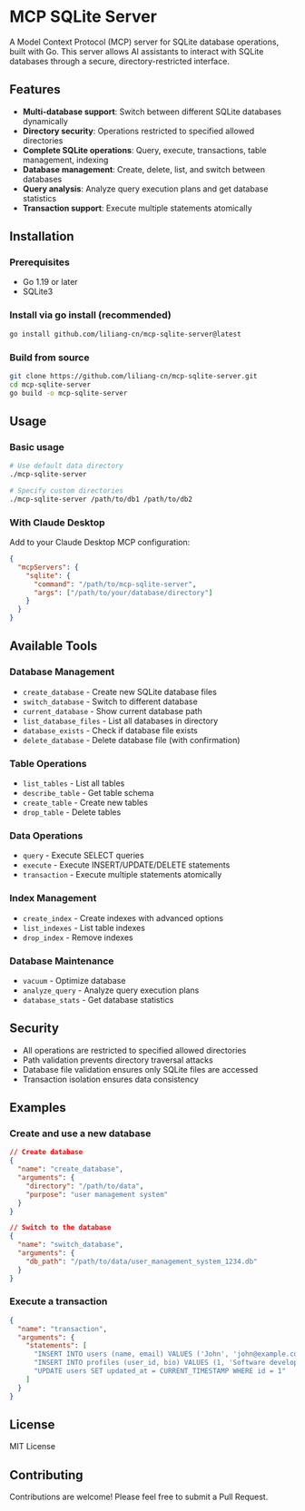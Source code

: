 # MCP SQLite Server

A Model Context Protocol (MCP) server for SQLite database operations, built with Go. This server allows AI assistants to interact with SQLite databases through a secure, directory-restricted interface.

## Features

- **Multi-database support**: Switch between different SQLite databases dynamically
- **Directory security**: Operations restricted to specified allowed directories
- **Complete SQLite operations**: Query, execute, transactions, table management, indexing
- **Database management**: Create, delete, list, and switch between databases
- **Query analysis**: Analyze query execution plans and get database statistics
- **Transaction support**: Execute multiple statements atomically

## Installation

### Prerequisites

- Go 1.19 or later
- SQLite3

### Install via go install (recommended)

```bash
go install github.com/liliang-cn/mcp-sqlite-server@latest
```

### Build from source

```bash
git clone https://github.com/liliang-cn/mcp-sqlite-server.git
cd mcp-sqlite-server
go build -o mcp-sqlite-server
```

## Usage

### Basic usage

```bash
# Use default data directory
./mcp-sqlite-server

# Specify custom directories
./mcp-sqlite-server /path/to/db1 /path/to/db2
```

### With Claude Desktop

Add to your Claude Desktop MCP configuration:

```json
{
  "mcpServers": {
    "sqlite": {
      "command": "/path/to/mcp-sqlite-server",
      "args": ["/path/to/your/database/directory"]
    }
  }
}
```

## Available Tools

### Database Management

- `create_database` - Create new SQLite database files
- `switch_database` - Switch to different database
- `current_database` - Show current database path
- `list_database_files` - List all databases in directory
- `database_exists` - Check if database file exists
- `delete_database` - Delete database file (with confirmation)

### Table Operations

- `list_tables` - List all tables
- `describe_table` - Get table schema
- `create_table` - Create new tables
- `drop_table` - Delete tables

### Data Operations

- `query` - Execute SELECT queries
- `execute` - Execute INSERT/UPDATE/DELETE statements
- `transaction` - Execute multiple statements atomically

### Index Management

- `create_index` - Create indexes with advanced options
- `list_indexes` - List table indexes
- `drop_index` - Remove indexes

### Database Maintenance

- `vacuum` - Optimize database
- `analyze_query` - Analyze query execution plans
- `database_stats` - Get database statistics

## Security

- All operations are restricted to specified allowed directories
- Path validation prevents directory traversal attacks
- Database file validation ensures only SQLite files are accessed
- Transaction isolation ensures data consistency

## Examples

### Create and use a new database

```json
// Create database
{
  "name": "create_database",
  "arguments": {
    "directory": "/path/to/data",
    "purpose": "user management system"
  }
}

// Switch to the database
{
  "name": "switch_database",
  "arguments": {
    "db_path": "/path/to/data/user_management_system_1234.db"
  }
}
```

### Execute a transaction

```json
{
  "name": "transaction",
  "arguments": {
    "statements": [
      "INSERT INTO users (name, email) VALUES ('John', 'john@example.com')",
      "INSERT INTO profiles (user_id, bio) VALUES (1, 'Software developer')",
      "UPDATE users SET updated_at = CURRENT_TIMESTAMP WHERE id = 1"
    ]
  }
}
```

## License

MIT License

## Contributing

Contributions are welcome! Please feel free to submit a Pull Request.
